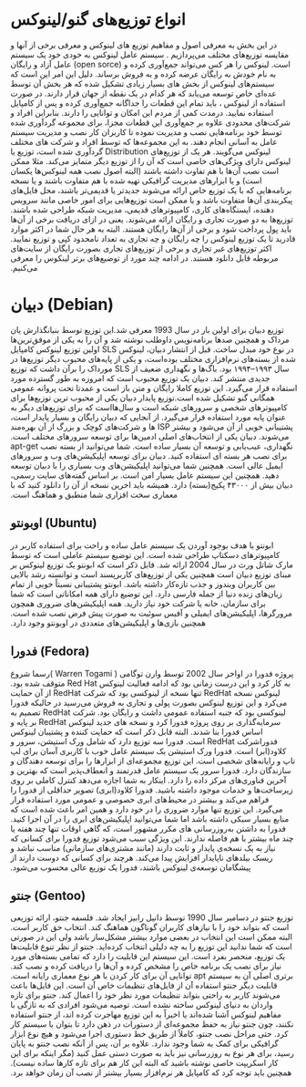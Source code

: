 # انواع توزیع‌های گنو/لینوکس

در این بخش به معرفی اصول و مفاهیم توزیع های لینوکس و معرفی برخی از آنها و مقایسه توزیع‌های مختلف می‌پردازیم . سیستم عامل لینوکس به خودی خود یک سیستم عامل آزاد و رایگان (open sorce) است. لینوکس را هر کس می‌تواند جمع‌آوری کرده و به نام خودش به رایگان عرضه کرده و به فروش برساند. دلیل این امر این است که سیستم‌های لینوکس از بخش های بسیار زیادی تشکیل شده که هر بخش آن توسط عده‌ای خاص توسعه می‌یابد که هر کدام در یک نقطه از جهان قرار دارند. در صورت استفاده از لینوکس ، باید تمام این قطعات را جداگانه جمع‌آوری کرده و پس از کامپایل استفاده نمایید. درمدت کمی از مردم این امکان و توانایی را دارند. بنابراین افراد و شرکت‌های محدودی علاوه بر جمع‌آوری این قطعات مجزا، برای مجموعه گردآوری شده توسط خود برنامه‌هایی نصب و مدیریت نموده تا کاربران کار نصب و مدیریت سیستم عامل به آسانی انجام دهند. به این مجموعه‌ها که توسط افراد و شرکت های مختلف گردآوری شده است، توزیع یا Distribution لینوکس می‌گویند.‬
‫هر یک از توزیع‌های لینوکس دارای ویژگی‌های خاصی است که آن را از توزیع دیگر متمایز می‌کند. مثلا ممکن است نصب آن‌ها با هم تفاوت داشته باشند (البته اصول نصب همه لینوکس‌ها یکسان است) و یا ابزارهای مدیریت گرافیکی تهیه شده با هم متفاوت باشند و یا نسخه برنامه‌هایی که با یک توزیع خاص ارائه می‌شوند جدیدتر یا قدیمی‌تر باشند، محل فایل‌های پیکربندی آن‌ها متفاوت باشد و یا ممکن است توزیع‌هایی برای امور خاصی مانند سرویس دهنده، ایستگاه‌های کاری، کامپیوترهای قدیمی، مدیریت شبکه طراحی شده باشند. توزیع‌ها به دو صورت تجاری و رایگان ارائه می‌شوند. یعنی در ازای دریافت برخی از آن‌ها باید پول پرداخت شود و برخی از آن‌ها رایگان هستند. البته به هر حال شما در اکثر موارد قادرید تا یک توزیع لینوکس را چه رایگان و چه تجاری به تعداد نامحدود کپی و توزیع نمایید. اکثر توزیع‌های غیر تجاری و برخی از توزیع‌های تجاری بصورت رایگان از سایت‌های مربوطه قابل دانلود هستند. در ادامه چند مورد از توضیع‌های برتر لینکوس را معرفی می‌کنیم.‬

# دبیان (Debian)

‫توزیع دبیان برای اولین بار در سال 1993 معرفی شد.این توزیع توسط بنیانگذارش یان مرداک و همچنین صدها برنامه‌نویس داوطلب نوشته شد و آن را به یکی از موفق‌ترین‌ها در نوع خود مبدل ساخت. قبل از انتشار دبیان، لینوکس SLS اولین توزیع لینوکس کامپایل‌ شده از بسته‌های نرم‌افزاری مختلف بوده‌است، و یکی از پایه‌های محبوب دیگر توزیع‌ها در سال ۱۹۹۳–۱۹۹۴ بود. باگ‌ها و نگهداری ضعیف از SLS مورداک را برآن داشت که توزیع جدیدی منتشر کند. دبیان یک توزیع محبوب است که امروزه به طور گسترده مورد استفاده قرار می‌گیرد. این توزیع کاملا رایگان و متن باز است و عمدتا تحت پروانه عمومی همگانی گنو تشکیل شده است.توزیع پایدار دبیان یکی از محبوب ترین توزیع‌ها برای کامپیوترهای شخصی و سرورهای شبکه است و سال‌هااست که برای توزیع‌های دیگر به عنوان پایه مورد استفاده قرار می‌گیرد. از آنجایی که دبیان رایگان و بسیار پایدار است، پشتیبانی خوبی از آن می‌شود و بیشتر ISP ها و شرکت‌های کوچک و بزرگ از آن بهره‌مند می‌شوند. دبیان یکی از انتخاب‌های اصلی ادمین‌ها برای توسعه سرورهای مختلف است. نگهداری، عیب‌یابی و توسعه آن بسیار ساده است. شما می‌توانید از بسته نصب apt-get برای نصب هر بسته ای استفاده کنید. دبیان برای توسعه اپلیکیشن‌های وب و سرورهای ایمیل عالی است. همچنین شما می‌توانید اپلیکیشن‌های وب بسیاری را با دبیان توسعه دهید. همچنین این سیستم عامل بسیار امن است. بر اساس گفته‌های سایت رسمی، دبیان بیش از ۴۳۰۰۰ پکیج(بسته) دارد. همیشه باید اخرین نسخه از آن را دانلود کنید که با معماری سخت افزاری شما منطبق و هماهنگ است.‬

## اوبونتو (Ubuntu)

‫ابونتو با هدف بوجود آوردن یک سیستم عامل ساده و راحت برای استفاده کاربر در کامپیوترهای دسکتاپ طراحی شده است. این توضیع سیستم عاملی است که توسط مارک شاتل ورث در سال 2004 ارائه شد. قابل ذکر است که ابونتو یک توزیع لینوکس بر مبنای توزیع دبیان است همچنین یکی از توزیع‌های کاربرپسند است و توانسته رشد بالایی بین کاربران ویندوز و جذب تازه‌کار داشته باشد. ابونتو پشتیبانی نسبتاً خوبی از تمام زبان‌های زنده دنیا از جمله فارسی دارد. این توضیع دارای همه امکاناتی است که شما برای سازمان، خانه یا شرکت خود نیاز دارید. همه اپلیکیشن‌های ضروری همچون مرورگرها، اپلیکیشن‌های ایمیلی و آفیس سوئیت به صورت پیش فرض نصب شده است. همچنین بازی‌ها و اپلیکیشن‌های متعددی در اوبونتو وجود دارد.‬

## فدورا (Fedora)

‫پروژه فدورا در اواخر سال 2002 توسط وارن توگامی ( Warren Togami )رسما شروع به کار کرد و این درست زمانی بود که ادامه فعالیت لینوکس Red Hat متوقف شده بود. لینوکس نسخه RedHat تنها نسخه از لینوکسی بود که شرکت RedHat از آن حمایت می‌کرد و این توزیع لینوکس بصورت پولی و تجاری به فروش می‌رسید در حالیکه فدورا لینوکسی بود که جنبه استفاده عمومی داشت و رایگان بود. شرکت RedHat تصمیم به سرمایه‌گذاری بر روی پروژه فدورا کرد و نسخه های جدید لینوکس RedHat بر پایه و اساس فدورا بنا شدند. البته قابل ذکر است که حمایت کننده و پشتیبان لینوکس فدوراشرکت RedHat است. فدورا سه توزیع دارد که شامل ورک استیشن، سرور و کلاود(ابر) است. فدورا ورک استیشن یک سیستم عامل خوب با کاربری آسان برای لپ تاپ و رایانه‌های شخصی است. این توزیع مجموعه‌ای از ابزارها را برای توسعه دهندگان و سازندگان دارد. فدورا سرور یک سیستم عامل قدرتمند و انعطاف‌پذیر است که بهترین و آخرین فناوری‌های مرکز داده را دارد. اینکار به شما اجازه می‌دهد کنترل کاملی بر روی زیرساخت‌ها و خدمات موجود داشته باشید. فدورا کلاود(ابری) تصویر حداقلی از فدورا را فراهم می‌کند و بیشتر در محیط‌های ابری خصوصی و عمومی مورد استفاده قرار می‌گیرد. این توزیع تنها موارد ضروری را در خود دارد و همین امر باعث شده است که منابع بسیار سبکی داشته باشد اما شما می‌توانید اپلیکیشن‌های ابری را در آن اجرا کنید. فدورا به داشتن به‌روزرسانی های مکرر مشهور است، که گاهی اوقات تنها چند هفته یا چند ماه بیشتر با هم فاصله ندارند. این ویژگی سبب می‌شود توزیع فدورا برای کسانی که نیاز به یک نسخه‌ی پایدار و ثابت دارند (مانند مشتری‌های سازمانی) مناسب نباشد و ریسک بیلدهای ناپایدار افزایش پیدا می‌کند. هرچند برای کسانی که دوست دارند از پیشگامان توسعه‌ی لینوکس باشند، فدورا یک توزیع عالی محسوب می‌شود.‬

## جنتو (Gentoo)

‫توزیع جنتو در دسامبر سال 1990 توسط دانیل رابیز ایجاد شد. فلسفه جنتو، ارائه توزیعی است که بتواند خود را با نیازهای کاربران گوناگون هماهنگ کند. انتخاب حق کاربر است. البته ممکن است این انتخاب در بعضی موارد بیشتر مشکل‌ساز باشد ولی این در صورتی است که شما ندانید این توزیع را به چه دلیلی انتخاب کرده‌اید. جنتو از نظر تنوع قابلیت‌ها یک توزیع، منحصر بفرد است. این سیستم این قابلیت را دارد که تمامی بسته‌های مورد نیاز برای نصب یک برنامه خاص را مشخص کرده و آن‌ها را دریافت کرده و نصب کند. برتری اصلی آن به سیستم apt توانایی آن برای کار کردن با هر نوع معماری رایانه است. قابلیت دیگر جنتو استفاده آن از فایل‌های تنظیمات خاص آن است. این فایل‌ها باعث می‌شوند کاربر به راحتی بتواند تنظیمات مورد نظر خود را اعمال کند. جنتو برای تازه واردان به دنیای لینوکس ساخته نشده است. توصیه می‌شود افرادی که به تازگی با مفاهیم لینوکس آشنا شده‌اند یا اخیراً به این توزیع مهاجرت کرده اند، از جنتو استفاده نکنند، چون جنتو نیاز به حفظ مجموعه‌ای از دستورات در ذهن دارد تا بتوان با سیستم کار کرد. حتی مراحل نصب جنتو، کاملاً از طریق خط دستوری اجرا می‌شود و هیچ نوع ابزار گرافیکی برای کمک به شما وجود ندارد. علاوه بر آن، پس از آنکه نصب جنتو به پایان رسید، برای هر نوع به روزرسانی نیز باید به صورت دستی عمل کنید (مگر اینکه برای این کار اسکریپت خاصی نوشته باشید که البته این کار هم برای تازه کارها ساده نیست). همچنین باید توجه کرد که کامپایل هر نرم‌افزار بسیار بیشتر از نصب آن زمان خواهد برد.
